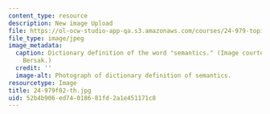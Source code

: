 ```yaml
---
content_type: resource
description: New image Upload
file: https://ol-ocw-studio-app-qa.s3.amazonaws.com/courses/24-979-topics-in-semantics-fall-2002/52b4b906ed74018681fd2a1e451171c8_24-979f02-th.jpg
file_type: image/jpeg
image_metadata:
  caption: Dictionary definition of the word "semantics." (Image courtesy of Daniel
    Bersak.)
  credit: ''
  image-alt: Photograph of dictionary definition of semantics.
resourcetype: Image
title: 24-979f02-th.jpg
uid: 52b4b906-ed74-0186-81fd-2a1e451171c8
---
```

